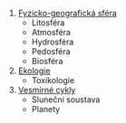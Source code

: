 1. [Fyzicko-geografická sféra](./431.md)
	- Litosféra
	- Atmosféra
	- Hydrosféra
	- Pedosféra
	- Biosféra 
2. [Ekologie](./432.md)
	- Toxikologie 
3. [Vesmírné cykly](./433.md)
	- Sluneční soustava
	- Planety




